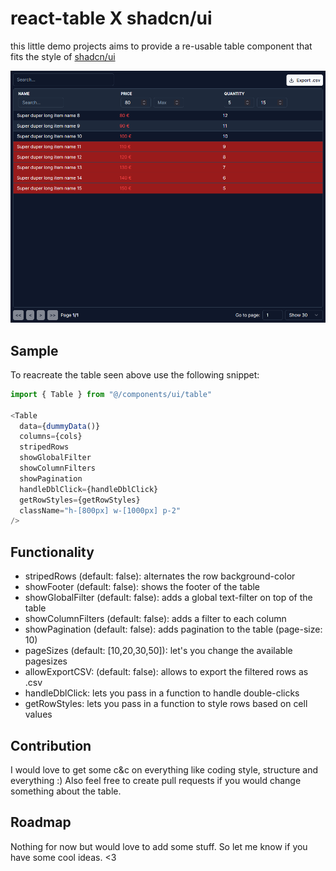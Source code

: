 # react-table X shadcn/ui

this little demo projects aims to provide a re-usable table component that fits the style of [shadcn/ui](https://github.com/shadcn/ui)

![Darkmode Table](public/table_darkmode.png)

## Sample

To reacreate the table seen above use the following snippet:

```typescript
import { Table } from "@/components/ui/table"

<Table
  data={dummyData()}
  columns={cols}
  stripedRows
  showGlobalFilter
  showColumnFilters
  showPagination
  handleDblClick={handleDblClick}
  getRowStyles={getRowStyles}
  className="h-[800px] w-[1000px] p-2"
/>
```

## Functionality

- stripedRows (default: false): alternates the row background-color
- showFooter (default: false): shows the footer of the table
- showGlobalFilter (default: false): adds a global text-filter on top of the table
- showColumnFilters (default: false): adds a filter to each column
- showPagination (default: false): adds pagination to the table (page-size: 10)
- pageSizes (default: [10,20,30,50]): let's you change the available pagesizes
- allowExportCSV: (default: false): allows to export the filtered rows as .csv
- handleDblClick: lets you pass in a function to handle double-clicks
- getRowStyles: lets you pass in a function to style rows based on cell values

## Contribution

I would love to get some c&c on everything like coding style, structure and everything :) Also feel free to create pull requests if you would change something about the table.

## Roadmap

Nothing for now but would love to add some stuff. So let me know if you have some cool ideas. <3
